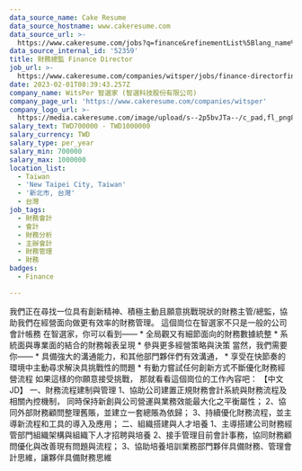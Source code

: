 ```yaml
---
data_source_name: Cake Resume
data_source_hostname: www.cakeresume.com
data_source_url: >-
  https://www.cakeresume.com/jobs?q=finance&refinementList%5Blang_name%5D%5B0%5D=English&refinementList%5Bsalary_type%5D=per_year&range%5Bsalary_range%5D%5Bmin%5D=1000000&page=3
data_source_internal_id: '52359'
title: 財務總監 Finance Director
job_url: >-
  https://www.cakeresume.com/companies/witsper/jobs/finance-directorfinance-director
date: 2023-02-01T08:39:43.257Z
company_name: WitsPer 智選家 (智選科技股份有限公司)
company_page_url: 'https://www.cakeresume.com/companies/witsper'
company_logo_url: >-
  https://media.cakeresume.com/image/upload/s--2p5bvJTa--/c_pad,fl_png8,h_200,w_200/v1632753231/wu92o8bnq7vfmbfgybzf.png
salary_text: TWD700000 - TWD1000000
salary_currency: TWD
salary_type: per_year
salary_min: 700000
salary_max: 1000000
location_list:
  - Taiwan
  - 'New Taipei City, Taiwan'
  - '新北市, 台灣'
  - 台灣
job_tags:
  - 財務會計
  - 會計
  - 財務分析
  - 主辦會計
  - 財務管理
  - 財務
badges:
  - Finance

---
```


我們正在尋找一位具有創新精神、積極主動且願意挑戰現狀的財務主管/總監，協助我們在經營面向做更有效率的財務管理。 這個崗位在智選家不只是一般的公司會計帳務 在智選家，你可以看到—— * 全局觀又有細節面向的財務數據統整 * 系統面與專業面的結合的財務報表呈現 * 參與更多經營策略與決策 當然，我們需要你—— * 具備強大的溝通能力，和其他部門夥伴們有效溝通， * 享受在快節奏的環境中主動尋求解決具挑戰性的問題 * 有動力嘗試任何創新方式不斷優化財務經營流程 如果這樣的你願意接受挑戰， 那就看看這個崗位的工作內容吧： 【中文JD】 一、財務流程建制與管理 1、協助公司建置正規財務會計系統與財務流程及相關內控機制， 同時保持新創與公司營運與業務效能最大化之平衡屬性； 2、協同外部財務顧問整理舊賬，並建立一套總賬為依歸； 3、持續優化財務流程，並主導新流程和工具的導入及應用； 二、組織搭建與人才培養 1、主導搭建公司財務經管部門組織架構與組織下人才招聘與培養 2、接手管理目前會計事務，協同財務顧問優化與改善現有問題與流程； 3、協助培養培訓業務部門夥伴具備財務、管理會計思維，讓夥伴具備財務思維